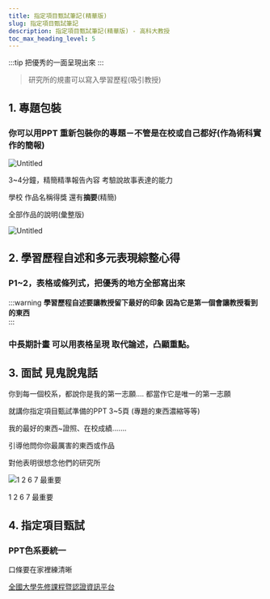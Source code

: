 ```yaml
---
title: 指定項目甄試筆記(精華版)
slug: 指定項目甄試筆記
description: 指定項目甄試筆記(精華版) - 高科大教授
toc_max_heading_level: 5
---  
```


:::tip
把優秀的一面呈現出來
:::


>研究所的規畫可以寫入學習歷程(吸引教授)

## 1. 專題包裝

### 你可以用PPT 重新包裝你的專題－不管是在校或自己都好(作為術科實作的簡報)

![Untitled](https://e.brid.cf/i/2023/02/07/s4vv3j.webp)

3~4分鐘，精簡精準報告內容 考驗說故事表達的能力

學校 作品名稱得獎 還有**摘要**(精簡)

全部作品的說明(彙整版)

![Untitled](https://e.brid.cf/i/2023/02/07/s4tbaj.webp)

## 2. 學習歷程自述和多元表現綜整心得

### P1~2，表格或條列式，把優秀的地方全部寫出來

:::warning **學習歷程自述要讓教授留下最好的印象**
**因為它是第一個會讓教授看到的東西**  
:::

### 中長期計畫 可以用表格呈現 取代論述，凸顯重點。

## 3. 面試 見鬼說鬼話

你到每一個校系，都說你是我的第一志願.... 都當作它是唯一的第一志願

就講你指定項目甄試準備的PPT 3~5頁 (專題的東西濃縮等等)

我的最好的東西~證照、在校成績.......

引導他問你你最厲害的東西或作品

對他表明很想念他們的研究所

![1 2 6 7 最重要](https://e.brid.cf/i/2023/02/07/s4sxug.webp)

1 2 6 7 最重要

## 4. 指定項目甄試

### PPT色系要統一

口條要在家裡練清晰

[全國大學先修課程暨認證資訊平台](https://cis.ncu.edu.tw/ApcourseSys/)